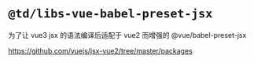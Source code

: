 # `@td/libs-vue-babel-preset-jsx`

为了让 vue3 jsx 的语法编译后适配于 vue2 而增强的 @vue/babel-preset-jsx

https://github.com/vuejs/jsx-vue2/tree/master/packages